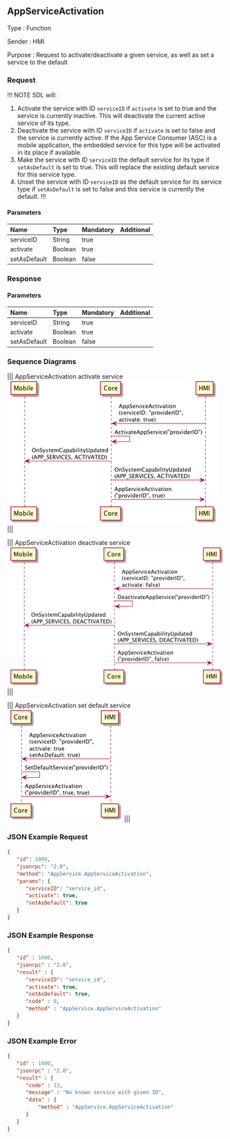 ## AppServiceActivation

Type
: Function

Sender
: HMI

Purpose
: Request to activate/deactivate a given service, as well as set a service to the default

### Request

!!! NOTE
SDL will:
1. Activate the service with ID `serviceID` if `activate` is set to true and the service is currently inactive. This will deactivate the current active service of its type.
2. Deactivate the service with ID `serviceID` if `activate` is set to false and the service is currently active. If the App Service Consumer (ASC) is a mobile application, the embedded service for this type will be activated in its place if available.
3. Make the service with ID `serviceID` the default service for its type if `setAsDefault` is set to true. This will replace the existing default service for this service type.
4. Unset the service with ID `serviceID` as the default service for its service type if `setAsDefault` is set to false and this service is currently the default.
!!!

#### Parameters

|Name|Type|Mandatory|Additional|
|:---|:---|:--------|:---------|
|serviceID|String|true||
|activate|Boolean|true||
|setAsDefault|Boolean|false||

### Response

#### Parameters

|Name|Type|Mandatory|Additional|
|:---|:---|:--------|:---------|
|serviceID|String|true||
|activate|Boolean|true||
|setAsDefault|Boolean|false||

### Sequence Diagrams
|||
AppServiceActivation activate service
![AppServiceActivation](./assets/AppServiceActivation_ActivateService_Success.png)
|||

|||
AppServiceActivation deactivate service
![AppServiceActivation](./assets/AppServiceActivation_DeactivateService_Success.png)
|||

|||
AppServiceActivation set default service
![AppServiceActivation](./assets/AppServiceActivation_SetAsDefault_Success.png)
|||

### JSON Example Request

```json
{
   "id": 1000,
   "jsonrpc": "2.0",
   "method": "AppService.AppServiceActivation",
   "params": {
      "serviceID": "service_id",
      "activate": true,
      "setAsDefault": true
   }
}
```

### JSON Example Response

```json
{
   "id" : 1000,
   "jsonrpc" : "2.0",
   "result" : {
      "serviceID": "service_id",
      "activate": true,
      "setAsDefault": true,
      "code" : 0,
      "method" : "AppService.AppServiceActivation"
   }
}
```

### JSON Example Error

```json
{
   "id" : 1000,
   "jsonrpc" : "2.0",
   "result" : {
      "code" : 13,
      "message" : "No known service with given ID",
      "data" : {
          "method" : "AppService.AppServiceActivation"
      }
   }
}
```
